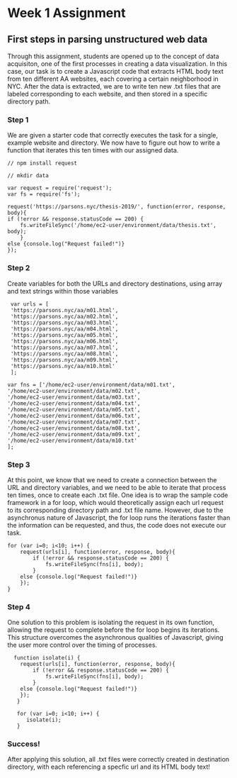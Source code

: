 # Week 1 Assignment
## First steps in parsing unstructured web data

Through this assignment, students are opened up to the concept of data acquisiton, one of the first processes in creating a data visualization. In this case, our task is to create a Javascript code that extracts HTML body text from ten different AA websites, each covering a certain neighborhood in NYC. After the data is extracted, we are to write ten new .txt files that are labeled corresponding to each website, and then stored in a specific directory path.  

### Step 1
We are given a starter code that correctly executes the task for a single, example website and directory. We now have to figure out how to write a function that iterates this ten times with our assigned data.

    // npm install request

    // mkdir data

    var request = require('request');
    var fs = require('fs');

    request('https://parsons.nyc/thesis-2019/', function(error, response, body){
    if (!error && response.statusCode == 200) {
        fs.writeFileSync('/home/ec2-user/environment/data/thesis.txt', body);
        }
    else {console.log("Request failed!")}
    });

### Step 2
Create variables for both the URLs and directory destinations, using array and text strings within those variables 

     var urls = [
     'https://parsons.nyc/aa/m01.html',  
     'https://parsons.nyc/aa/m02.html',  
     'https://parsons.nyc/aa/m03.html',  
     'https://parsons.nyc/aa/m04.html',  
     'https://parsons.nyc/aa/m05.html',  
     'https://parsons.nyc/aa/m06.html',  
     'https://parsons.nyc/aa/m07.html',  
     'https://parsons.nyc/aa/m08.html',  
     'https://parsons.nyc/aa/m09.html',  
     'https://parsons.nyc/aa/m10.html'  
     ];
    
    var fns = ['/home/ec2-user/environment/data/m01.txt',
    '/home/ec2-user/environment/data/m02.txt',
    '/home/ec2-user/environment/data/m03.txt',
    '/home/ec2-user/environment/data/m04.txt',
    '/home/ec2-user/environment/data/m05.txt',
    '/home/ec2-user/environment/data/m06.txt',
    '/home/ec2-user/environment/data/m07.txt',
    '/home/ec2-user/environment/data/m08.txt',
    '/home/ec2-user/environment/data/m09.txt',
    '/home/ec2-user/environment/data/m10.txt'
    ];
    
### Step 3
At this point, we know that we need to create a connection between the URL and directory variables, and we need to be able to iterate that process ten times, once to create each .txt file. One idea is to wrap the sample code framework in a for loop, which would theoretically assign each url request to its corresponding directory path and .txt file name. However, due to the asynchronus nature of Javascript, the for loop runs the iterations faster than the information can be requested, and thus, the code does not execute our task. 

    for (var i=0; i<10; i++) {
        request(urls[i], function(error, response, body){
            if (!error && response.statusCode == 200) {
                fs.writeFileSync(fns[i], body);
            }
        else {console.log("Request failed!")}
        });
    }
    
### Step 4
One solution to this problem is isolating the request in its own function, allowing the request to complete before the for loop begins its iterations. This structure overcomes the asynchronous qualities of Javascript, giving the user more control over the timing of processes.

      function isolate(i) {
        request(urls[i], function(error, response, body){
            if (!error && response.statusCode == 200) {
                fs.writeFileSync(fns[i], body);
            }
        else {console.log("Request failed!")}
        });
       }
       
       for (var i=0; i<10; i++) {
          isolate(i);
       }
       
### Success!
After applying this solution, all .txt files were correctly created in destination directory, with each referencing a specfic url and its HTML body text!

